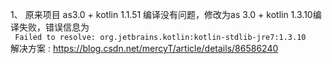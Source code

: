 1、 原来项目 as3.0 + kotlin 1.1.51 编译没有问题，修改为as 3.0 + kotlin 1.3.10编译失败，错误信息为   
`` Failed to resolve: org.jetbrains.kotlin:kotlin-stdlib-jre7:1.3.10``   
解决方案 : https://blog.csdn.net/mercyT/article/details/86586240  